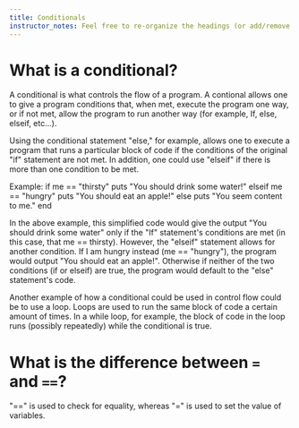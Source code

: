```yaml
---
title: Conditionals
instructor_notes: Feel free to re-organize the headings (or add/remove headings) below. We included the headings for your benefit, but it's 100% fine if you want to write your responses in some different structure.
---
```


# What is a conditional?

 A conditional is what controls the flow of a program. A contional allows one to give a program conditions that, 
 when met, execute the program one way, or if not met, allow the program to run another way (for example, If, else, elseif, etc...).
 
 Using the conditional statement "else," for example, allows one to execute a program that runs a particular block of code if the conditions 
 of the original "if" statement are not met. In addition, one could use "elseif" if there is more than one condition to be met. 
 
 Example:
 if me == "thirsty"
 puts "You should drink some water!"
 elseif me == "hungry"
 puts "You should eat an apple!"
 else
 puts "You seem content to me."
 end
 
 In the above example, this simplified code would give the output "You should drink some water" only if the "If" statement's conditions are met 
 (in this case, that me == thirsty). However, the "elseif" statement allows for another condition. If I am hungry instead (me == "hungry"), the program 
 would output "You should eat an apple!". Otherwise if neither of the two conditions (if or elseif) are true, the program would default to the "else" 
 statement's code.
 
 Another example of how a conditional could be used in control flow could be to use a loop. Loops are used to run the same block of code a certain 
 amount of times. In a while loop, for example, the block of code in the loop runs (possibly repeatedly) while the conditional is true.
 
 

# What is the difference between `=` and `==`?

"==" is used to check for equality, whereas "=" is used to set the value of variables.